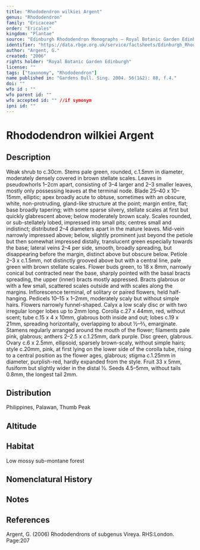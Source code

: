 ```yaml
---
title: "Rhododendron wilkiei Argent"
genus: "Rhododendron"
family: "Ericaceae"
order: "Ericales"
kingdom: "Plantae"
source: "Edinburgh Rhododendron Monographs – Royal Botanic Garden Edinburgh"
identifier: "https://data.rbge.org.uk/service/factsheets/Edinburgh_Rhododendron_Monographs.xhtml"
author: "Argent, G."
created: "2006"
rights holder: "Royal Botanic Garden Edinburgh"
license: ""
tags: ["taxonomy", "Rhododendron"]
name published in: "Gardens Bull. Sing. 2004. 56(1&2): 88, f.4."
doi: ""
wfo id : ""
wfo parent id: ""
wfo accepted id: "" //if synonym                      
ipni id: ""
---
```


                       

# Rhododendron wilkiei Argent

## Description
Weak shrub to c.30cm. Stems pale green, rounded, c.1.5mm in diameter, moderately densely covered in brown stellate scales. Leaves in pseudowhorls 1–2cm apart, consisting of 3–4 larger and 2–3 smaller leaves, mostly only possessing leaves at the terminal node. Blade 25–40 x 10–15mm, elliptic; apex broadly acute to obtuse, sometimes with an obscure, white, non-protruding, gland-like structure at the point; margin entire, flat; base broadly tapering; with some sparse silvery, stellate scales at first but quickly glabrescent above; below moderately brown scaly. Scales rounded, or sub-stellately lobed, impressed into small pits; centres small and indistinct; distributed 2–4 diameters apart in the mature leaves. Mid-vein narrowly impressed above; below, slightly prominent just beyond the petiole but then somewhat impressed distally, translucent green especially towards the base; lateral veins 2–4 per side, smooth, broadly spreading, but disappearing before the margin, distinct above but obscure below. Petiole 2–3 x c.1.5mm, not distinctly grooved above but with a central line, pale green with brown stellate scales. Flower buds green, to 18 x 8mm, narrowly conical but contracted near the base, sharply pointed with the basal bracts spreading, the upper (inner) bracts mostly appressed. Bracts glabrous or with a few small, scattered scales outside and with scales along the margins. Inflor­escence terminal, of solitary or paired flowers, held half-hanging. Pedicels 10–15 x 1–2mm, moderately scaly but without simple hairs. Flowers narrowly funnel-shaped. Calyx a low scaly disc or with two irregular longer lobes up to 2mm long. Corolla c.27 x 44mm, red, without scent; tube c.15 x 4 x 10mm, glabrous both inside and out; lobes c.19 x 21mm, spreading horizontally, overlapping to about ½–2⁄3, emarginate. Stamens regularly arranged around the mouth of the flower; filaments pale pink, glabrous; anthers 2–2.5 x c.1.25mm, dark purple. Disc green, glabrous. Ovary c.6 x 2.5mm, ellipsoid, sparsely brown-scaly, without simple hairs; style c.20mm, pink, at first lying on the lower side of the corolla tube, rising to a central pos­ition as the flower ages, glabrous; stigma c.1.25mm in diameter, purplish-red, hardly expanded from the style. Fruit 33 x 5mm, fusiform but slightly wider in the distal ½. Seeds 4.5–5mm, without tails 0.8mm, the longest tail 2mm.

## Distribution
Philippines, Palawan, Thumb Peak

## Altitude


## Habitat
Low mossy sub-montane forest

## Nomenclatural History

                       
## Notes


## References

Argent, G. (2006) Rhododendrons of subgenus Vireya. RHS:London. Page:207
